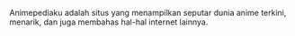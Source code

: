 Animepediaku adalah situs yang menampilkan seputar dunia anime terkini, menarik, dan juga membahas hal-hal internet lainnya.
